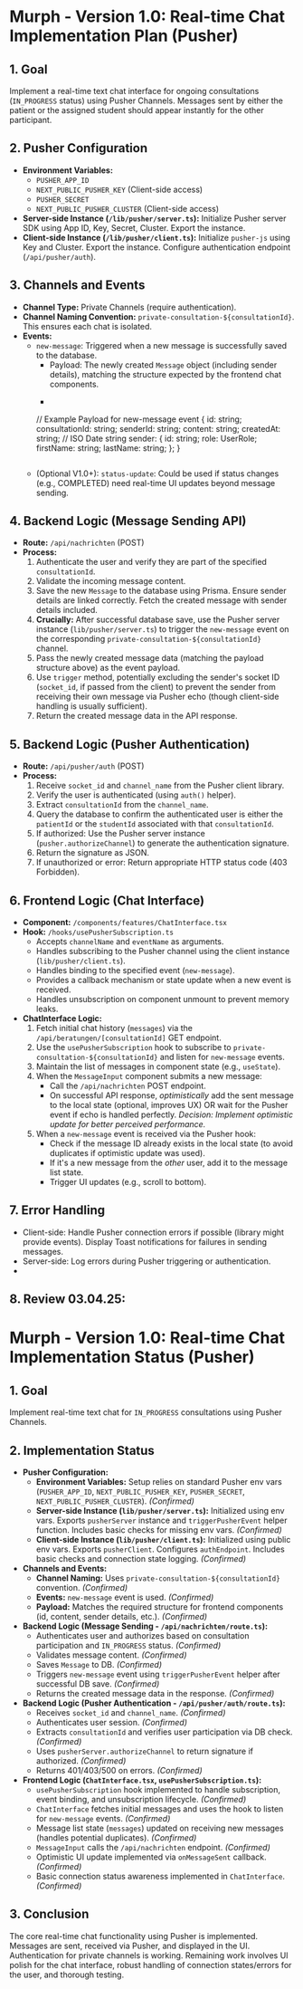 # Murph - Version 1.0: Real-time Chat Implementation Plan (Pusher)

## 1. Goal

Implement a real-time text chat interface for ongoing consultations (`IN_PROGRESS` status) using Pusher Channels. Messages sent by either the patient or the assigned student should appear instantly for the other participant.

## 2. Pusher Configuration

*   **Environment Variables:**
    *   `PUSHER_APP_ID`
    *   `NEXT_PUBLIC_PUSHER_KEY` (Client-side access)
    *   `PUSHER_SECRET`
    *   `NEXT_PUBLIC_PUSHER_CLUSTER` (Client-side access)
*   **Server-side Instance (`/lib/pusher/server.ts`):** Initialize Pusher server SDK using App ID, Key, Secret, Cluster. Export the instance.
*   **Client-side Instance (`/lib/pusher/client.ts`):** Initialize `pusher-js` using Key and Cluster. Export the instance. Configure authentication endpoint (`/api/pusher/auth`).

## 3. Channels and Events

*   **Channel Type:** Private Channels (require authentication).
*   **Channel Naming Convention:** `private-consultation-${consultationId}`. This ensures each chat is isolated.
*   **Events:**
    *   `new-message`: Triggered when a new message is successfully saved to the database.
        *   Payload: The newly created `Message` object (including sender details), matching the structure expected by the frontend chat components.
        *   ```typescript
          // Example Payload for new-message event
          {
            id: string;
            consultationId: string;
            senderId: string;
            content: string;
            createdAt: string; // ISO Date string
            sender: { id: string; role: UserRole; firstName: string; lastName: string; };
          }
          ```
    *   (Optional V1.0+): `status-update`: Could be used if status changes (e.g., COMPLETED) need real-time UI updates beyond message sending.

## 4. Backend Logic (Message Sending API)

*   **Route:** `/api/nachrichten` (POST)
*   **Process:**
    1.  Authenticate the user and verify they are part of the specified `consultationId`.
    2.  Validate the incoming message content.
    3.  Save the new `Message` to the database using Prisma. Ensure sender details are linked correctly. Fetch the created message with sender details included.
    4.  **Crucially:** After successful database save, use the Pusher server instance (`lib/pusher/server.ts`) to trigger the `new-message` event on the corresponding `private-consultation-${consultationId}` channel.
    5.  Pass the newly created message data (matching the payload structure above) as the event payload.
    6.  Use `trigger` method, potentially excluding the sender's socket ID (`socket_id`, if passed from the client) to prevent the sender from receiving their own message via Pusher echo (though client-side handling is usually sufficient).
    7.  Return the created message data in the API response.

## 5. Backend Logic (Pusher Authentication)

*   **Route:** `/api/pusher/auth` (POST)
*   **Process:**
    1.  Receive `socket_id` and `channel_name` from the Pusher client library.
    2.  Verify the user is authenticated (using `auth()` helper).
    3.  Extract `consultationId` from the `channel_name`.
    4.  Query the database to confirm the authenticated user is either the `patientId` or the `studentId` associated with that `consultationId`.
    5.  If authorized: Use the Pusher server instance (`pusher.authorizeChannel`) to generate the authentication signature.
    6.  Return the signature as JSON.
    7.  If unauthorized or error: Return appropriate HTTP status code (403 Forbidden).

## 6. Frontend Logic (Chat Interface)

*   **Component:** `/components/features/ChatInterface.tsx`
*   **Hook:** `/hooks/usePusherSubscription.ts`
    *   Accepts `channelName` and `eventName` as arguments.
    *   Handles subscribing to the Pusher channel using the client instance (`lib/pusher/client.ts`).
    *   Handles binding to the specified event (`new-message`).
    *   Provides a callback mechanism or state update when a new event is received.
    *   Handles unsubscription on component unmount to prevent memory leaks.
*   **ChatInterface Logic:**
    1.  Fetch initial chat history (`messages`) via the `/api/beratungen/[consultationId]` GET endpoint.
    2.  Use the `usePusherSubscription` hook to subscribe to `private-consultation-${consultationId}` and listen for `new-message` events.
    3.  Maintain the list of messages in component state (e.g., `useState`).
    4.  When the `MessageInput` component submits a new message:
        *   Call the `/api/nachrichten` POST endpoint.
        *   On successful API response, *optimistically* add the sent message to the local state (optional, improves UX) OR wait for the Pusher event if echo is handled perfectly. *Decision: Implement optimistic update for better perceived performance.*
    5.  When a `new-message` event is received via the Pusher hook:
        *   Check if the message ID already exists in the local state (to avoid duplicates if optimistic update was used).
        *   If it's a new message from the *other* user, add it to the message list state.
        *   Trigger UI updates (e.g., scroll to bottom).

## 7. Error Handling

*   Client-side: Handle Pusher connection errors if possible (library might provide events). Display Toast notifications for failures in sending messages.
*   Server-side: Log errors during Pusher triggering or authentication.
*   

## 8. Review 03.04.25:

# Murph - Version 1.0: Real-time Chat Implementation Status (Pusher)

## 1. Goal

Implement real-time text chat for `IN_PROGRESS` consultations using Pusher Channels.

## 2. Implementation Status

*   **Pusher Configuration:**
    *   **Environment Variables:** Setup relies on standard Pusher env vars (`PUSHER_APP_ID`, `NEXT_PUBLIC_PUSHER_KEY`, `PUSHER_SECRET`, `NEXT_PUBLIC_PUSHER_CLUSTER`). *(Confirmed)*
    *   **Server-side Instance (`lib/pusher/server.ts`):** Initialized using env vars. Exports `pusherServer` instance and `triggerPusherEvent` helper function. Includes basic checks for missing env vars. *(Confirmed)*
    *   **Client-side Instance (`lib/pusher/client.ts`):** Initialized using public env vars. Exports `pusherClient`. Configures `authEndpoint`. Includes basic checks and connection state logging. *(Confirmed)*
*   **Channels and Events:**
    *   **Channel Naming:** Uses `private-consultation-${consultationId}` convention. *(Confirmed)*
    *   **Events:** `new-message` event is used. *(Confirmed)*
    *   **Payload:** Matches the required structure for frontend components (id, content, sender details, etc.). *(Confirmed)*
*   **Backend Logic (Message Sending - `/api/nachrichten/route.ts`):**
    *   Authenticates user and authorizes based on consultation participation and `IN_PROGRESS` status. *(Confirmed)*
    *   Validates message content. *(Confirmed)*
    *   Saves `Message` to DB. *(Confirmed)*
    *   Triggers `new-message` event using `triggerPusherEvent` helper after successful DB save. *(Confirmed)*
    *   Returns the created message data in the response. *(Confirmed)*
*   **Backend Logic (Pusher Authentication - `/api/pusher/auth/route.ts`):**
    *   Receives `socket_id` and `channel_name`. *(Confirmed)*
    *   Authenticates user session. *(Confirmed)*
    *   Extracts `consultationId` and verifies user participation via DB check. *(Confirmed)*
    *   Uses `pusherServer.authorizeChannel` to return signature if authorized. *(Confirmed)*
    *   Returns 401/403/500 on errors. *(Confirmed)*
*   **Frontend Logic (`ChatInterface.tsx`, `usePusherSubscription.ts`):**
    *   `usePusherSubscription` hook implemented to handle subscription, event binding, and unsubscription lifecycle. *(Confirmed)*
    *   `ChatInterface` fetches initial messages and uses the hook to listen for `new-message` events. *(Confirmed)*
    *   Message list state (`messages`) updated on receiving new messages (handles potential duplicates). *(Confirmed)*
    *   `MessageInput` calls the `/api/nachrichten` endpoint. *(Confirmed)*
    *   Optimistic UI update implemented via `onMessageSent` callback. *(Confirmed)*
    *   Basic connection status awareness implemented in `ChatInterface`. *(Confirmed)*

## 3. Conclusion

The core real-time chat functionality using Pusher is implemented. Messages are sent, received via Pusher, and displayed in the UI. Authentication for private channels is working. Remaining work involves UI polish for the chat interface, robust handling of connection states/errors for the user, and thorough testing.